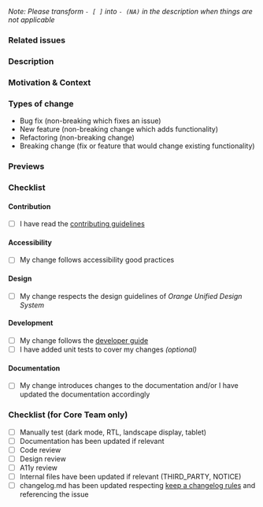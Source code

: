_Note: Please transform `- [ ]` into `- (NA)` in the description when things are not applicable_

### Related issues

<!-- Please link any related issues here. -->

### Description

<!-- Describe your changes in detail -->

### Motivation & Context

<!-- Why is this change required? What problem does it solve? -->

### Types of change

<!-- What types of changes do your code introduce? -->
<!-- Please remove the unused items in the list -->

- Bug fix (non-breaking which fixes an issue)
- New feature (non-breaking change which adds functionality)
- Refactoring (non-breaking change)
- Breaking change (fix or feature that would change existing functionality)

### Previews

<!-- Please add screenshots or videos showing your evolutions -->

### Checklist

<!-- Go over all the following points, and put an `x` in all the boxes that apply. -->
<!-- If you're unsure about any of these, don't hesitate to ask. We're here to help! -->
<!-- Note that any checkboxes not optional must be ticked by an 'x' (or '(NA)') and our [branch ruleset](https://github.com/marketplace/task-list-completed) may block any merge if some mandatory boxes remain empty -->
<!-- Your branch used to submit the evolutions must be prefixed by the issue number like 666-add-some-feature -->

#### Contribution

- [ ] I have read
  the [contributing guidelines](https://github.com/Orange-OpenSource/ouds-android/blob/develop/CONTRIBUTING.md)

#### Accessibility

- [ ] My change follows accessibility good practices

#### Design

- [ ] My change respects the design guidelines of _Orange Unified Design System_

#### Development

- [ ] My change follows
  the [developer guide](https://github.com/Orange-OpenSource/ouds-android/blob/develop/DEVELOP.md)
- [ ] I have added unit tests to cover my changes _(optional)_

#### Documentation

- [ ] My change introduces changes to the documentation and/or I have updated the documentation
  accordingly

### Checklist (for Core Team only)

- [ ] Manually test (dark mode, RTL, landscape display, tablet)
- [ ] Documentation has been updated if relevant
- [ ] Code review
- [ ] Design review
- [ ] A11y review
- [ ] Internal files have been updated if relevant (THIRD_PARTY, NOTICE)
- [ ] changelog.md has been updated
  respecting [keep a changelog rules](https://keepachangelog.com/en/1.0.0/) and referencing the
  issue